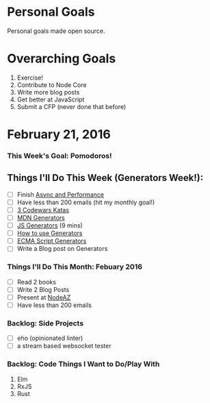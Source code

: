 Personal Goals
==============

Personal goals made open source.

# Overarching Goals
1. Exercise!
2. Contribute to Node Core
3. Write more blog posts
4. Get better at JavaScript
5. Submit a CFP (never done that before)

# February 21, 2016

### This Week's Goal: Pomodoros!

## Things I'll Do This Week (Generators Week!):
- [ ] Finish [Async and Performance](https://github.com/getify/You-Dont-Know-JS/blob/master/async%20%26%20performance/README.md)
- [ ] Have less than 200 emails (hit my monthly goal!)
- [ ] [3 Codewars Katas](http://www.codewars.com/)
- [ ] [MDN Generators](https://developer.mozilla.org/en-US/docs/Web/JavaScript/Reference/Statements/function*)
- [ ] [JS Generators](https://www.youtube.com/watch?v=Zk_rX2n3Ml8) (9 mins)
- [ ] [How to use Generators](https://strongloop.com/strongblog/how-to-generators-node-js-yield-use-cases/)
- [ ] [ECMA Script Generators](https://egghead.io/lessons/ecmascript-6-generators)
- [ ] Write a Blog post on Generators

### Things I'll Do This Month: Febuary 2016
- [ ] Read 2 books
- [ ] Write 2 Blog Posts
- [ ] Present at [NodeAZ](http://www.meetup.com/NodeAZ/)
- [ ] Have less than 200 emails

### Backlog: Side Projects
- [ ] eho (opinionated linter)
- [ ] a stream based websocket tester

### Backlog: Code Things I Want to Do/Play With
1. Elm
2. RxJS
3. Rust

